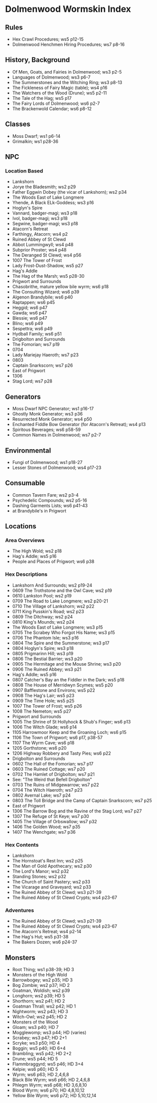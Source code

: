 # Dolmenwood Wormskin Index

## Rules

- Hex Crawl Procedures; ws5 p12-15
- Dolmenwood Henchmen Hiring Procedures; ws7 p8-16

## History, Background

- Of Men, Goats, and Fairies in Dolmenwood; ws3 p2-5
- Languages of Dolmenwood; ws3 p6-7
- The Summerstones and the Witching Ring; ws3 p8-13
- The Fickleness of Fairy Magic (table); ws4 p16
- The Watchers of the Wood (Drune); ws5 p2-11
- The Tale of the Hag; ws5 p17
- The Fairy Lords of Dolmenwood; ws6 p2-7
- The Brackenwold Calendar; ws6 p8-12

## Classes

- Moss Dwarf; ws1 p6-14
- Grimalkin; ws1 p28-36

## NPC

### Location Based

- Lankshorn
 - Jorye the Bladesmith; ws2 p29
 - Father Eggwin Dobey (the vicar of Lankshorn); ws2 p34
- The Woods East of Lake Longmere
 - Yhende, A Black ELk-Goddess; ws3 p16
- Hoglyn's Spire
 - Vannard, badger-magi; ws3 p18
 - Ivol, badger-magi; ws3 p18
 - Segwine, badger-magi; ws3 p18
- Atacorn's Retreat
 - Farthingy, Atacorn; ws4 p2
- Ruined Abbey of St Clewd
 - Abbot Lummingwyll; ws4 p48
 - Subprior Proster; ws4 p48
 - The Deranged St Clewd; ws4 p56
- 1007 The Tower of Frost
 - Lady Frost-Dust-Shadow, ws5 p27
- Hag's Addle
 - The Hag of the Marsh; ws5 p28-30
- Prigwort and Surrounds
 - Chasobrithe, mature yellow bile wyrm; ws6 p18
 - The Consulting Wizard; ws6 p39
 - Algenon Brandybile; ws6 p40
 - Raptappen; ws6 p45
 - Heggid; ws6 p47
 - Gawda; ws6 p47
 - Blessie; ws6 p47
 - Blino; ws6 p49
 - Sespettra; ws6 p49
 - Hydball Family; ws6 p51
- Drigbolton and Surrounds
 - The Fomorian; ws7 p19
 - 0704
  - Lady Mariejay Haeroth; ws7 p23
 - 0803
  - Captain Snarkscorn; ws7 p26
- East of Prigwort
 - 1306
  - Stag Lord; ws7 p28

## Generators

- Moss Dwarf NPC Generator; ws1 p16-17
- Ghostly Monk Generator; ws3 p36
- Resurrected Monk Generator; ws4 p50
- Enchanted Fiddle Bow Generator (for Atacorn's Retreat); ws4 p13
- Spiritous Beverages; ws6 p58-59
- Common Names in Dolmenwood; ws7 p2-7

## Environmental

- Fungi of Dolmenwood; ws1 p18-27
- Lesser Stones of Dolmenwood; ws4 p17-23

## Consumable

- Common Tavern Fare; ws2 p3-4
- Psychedelic Compounds; ws2 p5-16
- Dashing Garments Lists; ws6 p41-43
 - at Brandybile's in Prigwort

## Locations

### Area Overviews

- The High Wold; ws2 p18
- Hag's Addle; ws5 p16
- People and Places of Prigwort; ws6 p38

### Hex Descriptions

- Lankshorn And Surrounds; ws2 p19-24
 - 0609 The Trothstone and the Owl Cave; ws2 p19
 - 0610 Lankston Pool; ws2 p19
 - 0709 The Road to Lake Longmere; ws2 p20-21
 - 0710 The Village of Lankshorn; ws2 p22
 - 0711 King Pusskin's Road; ws2 p23
 - 0809 The Ditchway; ws2 p24
 - 0810 King's Mounds; ws2 p24
- The Woods East of Lake Longmere; ws3 p15
 - 0705 The Scrabey Who Forgot His Name; ws3 p15
 - 0706 The Phantom Isle; ws3 p16
 - 0804 The Spire and the Summerstone; ws3 p17
 - 0804 Hoglyn's Spire; ws3 p18
 - 0805 Prigmarinn Hill; ws3 p19
 - 0806 The Bestial Barrier; ws3 p20
 - 0905 The Hermitage and the Mouse Shrine; ws3 p20
 - 0906 The Ruined Abbey; ws3 p21
- Hag's Addle; ws5 p16
 - 0807 Catcher's Bay an the Fiddler in the Dark; ws5 p18
 - 0808 The House of Merridwyn Scymes; ws5 p20
 - 0907 Bafflestone and Environs; ws5 p22
 - 0908 The Hag's Lair; ws5 p23
 - 0909 The Time Hole; ws5 p25
 - 1007 The Tower of Frost; ws5 p26
 - 1008 The Nemeton; ws5 p27
- Prigwort and Surrounds
 - 1005 The Shrine of St Hollyhock & Shub's Finger; ws6 p13
 - 1006 The Witch Glade; ws6 p14
 - 1105 Harrowmoor Keep and the Groaning Loch; ws6 p15
 - 1106 The Town of Prigwort; ws6 p17, p38-57
 - 1107 The Wyrm Cave; ws6 p18
 - 1205 Gorthstone; ws6 p20
 - 1206 Highway Robbery and Tasty Pies; ws6 p22
- Drigbolton and Surrounds
 - 0602 The Hall of the Fomorian; ws7 p17
 - 0603 The Ruined Cottage; ws7 p20
 - 0702 The Hamlet of Drigbolton; ws7 p21
  - See: "The Weird that Befell Drigbolton"
 - 0703 The Ruins of Midgewarrow; ws7 p22
 - 0704 The Witch Haeroth; ws7 p23
 - 0802 Avernal Lake; ws7 p24
 - 0803 The Toll Bridge and the Camp of Captain Snarkscorn; ws7 p25
- East of Prigwort
 - 1306 The Barrow Bog and the Ravine of the Stag Lord; ws7 p27
 - 1307 The Refuge of St Keye; ws7 p30
 - 1405 The Village of Orbswallow; ws7 p32
 - 1406 The Golden Wood; ws7 p35
 - 1407 The Wenchgate; ws7 p36


### Hex Contents

- Lankshorn
 - The Hornstoat's Rest Inn; ws2 p25
 - The Man of Gold Apothecary; ws2 p30
 - The Lord's Manor; ws2 p32
 - Standing Stones; ws2 p32
 - The Church of Saint Pastery; ws2 p33
 - The Vicarage and Graveyard; ws2 p33
- The Ruined Abbey of St Clewd; ws3 p21-39
- The Ruined Abbey of St Clewd Crypts; ws4 p23-67

### Adventures

- The Ruined Abbey of St Clewd; ws3 p21-39
 - The Ruined Abbey of St Clewd Crypts; ws4 p23-67
- The Atacorn's Retreat; ws4 p2-14
- The Hag's Hut; ws5 p31-38
- The Bakers Dozen; ws6 p24-37

## Monsters

- Root Thing; ws1 p38-39; HD 3
- Monsters of the High Wold
 - Barrowbogey; ws2 p35; HD 3
 - Bog Zombie; ws2 p37; HD 2
 - Goatman, Woldish; ws2 p39
  - Longhorn; ws2 p39; HD 5
  - Shorthorn; ws2 p41; HD 2
 - Goatman Thrall; ws2 p42; HD 1
 - Nightworm; ws2 p43; HD 3
 - Witch-Owl; ws2 p45; HD 2
- Monsters of the Wood
 - Gloam; ws3 p40; HD 7
 - Mogglewomp; ws3 p44; HD (varies)
 - Scrabey; ws3 p47; HD 2+1
 - Scryke; ws3 p50; HD 4
 - Boggin; ws5 p40; HD 6+4
 - Brambling; ws5 p42; HD 2+2
 - Drune; ws5 p44; HD 5
 - Flammbraggyrd; ws5 p46; HD 3+4
 - Kelpie; ws6 p60; HD 5
 - Wyrm; ws6 p63; HD 2,4,6,8
 - Black Bile Wyrm; ws6 p66; HD 2,4,6,8
 - Phlegm Wyrm; ws6 p68; HD 3,6,8,10
 - Blood Wyrm; ws6 p70; HD 4,8,10,12
 - Yellow Bile Wyrm; ws6 p72; HD 5,10,12,14
